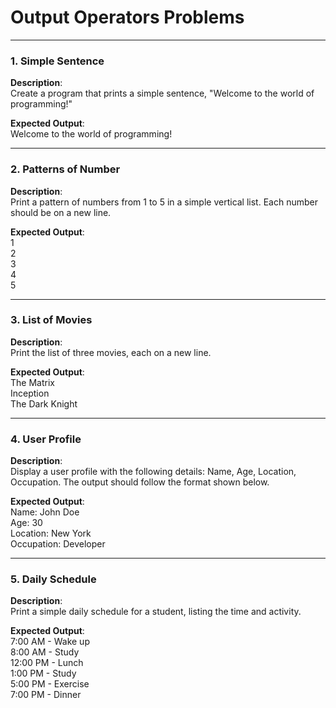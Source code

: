 # Output Operators Problems

---

### 1. Simple Sentence  
**Description**:  
Create a program that prints a simple sentence, "Welcome to the world of programming!"   

**Expected Output**:  
Welcome to the world of programming!

---

### 2. Patterns of Number   
**Description**:  
Print a pattern of numbers from 1 to 5 in a simple vertical list. Each number should be on a new line.  

**Expected Output**:  
1<br>
2<br>
3<br>
4<br>
5<br>

---

### 3. List of Movies 
**Description**:  
Print the list of three movies, each on a new line.

**Expected Output**:  
The Matrix<br>
Inception<br>
The Dark Knight<br>

---

### 4. User Profile  
**Description**:  
Display a user profile with the following details: Name, Age, Location, Occupation. The output should follow the format shown below.

**Expected Output**:  
Name: John Doe<br>
Age: 30<br>
Location: New York<br>
Occupation: Developer<br>

---

### 5. Daily Schedule 
**Description**:  
Print a simple daily schedule for a student, listing the time and activity.

**Expected Output**:  
7:00 AM - Wake up<br>
8:00 AM - Study<br>
12:00 PM - Lunch<br>
1:00 PM - Study<br>
5:00 PM - Exercise<br>
7:00 PM - Dinner<br>
